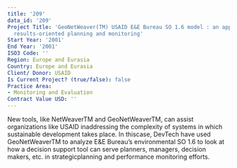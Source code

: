 ```yaml
---
title: '209'
data_id: '209'
Project Title: 'GeoNetWeaver(TM) USAID E&E Bureau SO 1.6 model : an application in
  results-oriented planning and monitoring'
Start Year: '2001'
End Year: '2001'
ISO3 Code: ''
Region: Europe and Eurasia
Country: Europe and Eurasia
Client/ Donor: USAID
Is Current Project? (true/false): false
Practice Area:
- Monitoring and Evaluation
Contract Value USD: ''
---
```


New tools, like NetWeaverTM and GeoNetWeaverTM, can assist organizations like USAID inaddressing the complexity of systems in which sustainable development takes place. In thiscase, DevTech have used GeoNetWeaverTM to analyze E&E Bureau’s environmental SO 1.6 to look at how a decision support tool can serve planners, managers, decision makers, etc. in strategicplanning and performance monitoring efforts.